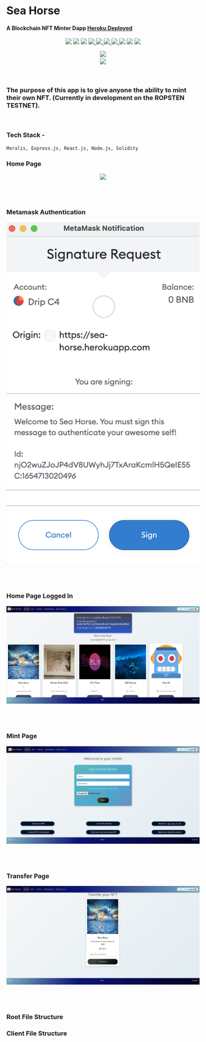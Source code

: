 # Sea Horse 

#### A Blockchain NFT Minter Dapp  [Heroku Deployed](https://sea-horse.herokuapp.com/) 

<p align='center'>
    <img src='https://img.shields.io/badge/JavaScript-79.2%25-brightgreen?style=plastic&logo=javascript'>
    <img src='https://img.shields.io/badge/CSS-12.3%25-green?style=plascit&logo=CSS3&logoColor=green'>
    <img src='https://img.shields.io/badge/HTML-3.6%25-orange?style=plastic&logo=HTML5&logoColor=orange'>
    <a href='https://github.com/rdrachenberg'>
        <img src='https://img.shields.io/badge/Mongo%20-DB-blue?style=plastic&logo=mongoDB&logoColor=success'>
    </a>
    <a href='https://github.com/rdrachenberg'>
        <img src='https://img.shields.io/badge/Node%20-.js-success?style=plastic&logo=Node.js&logoColor=success'>
        <img src='https://img.shields.io/badge/React%20-16.12.0-informational?style=plastic&logo=React&logoColor=#61DAFB'>
    </a>
    <a href='https://github.com/rdrachenberg'>
        <img src='https://img.shields.io/badge/Made%20by-rDrachenberg-blue?style=plastic&logo=visual-studio-code&logoColor=blue'>
    </a> 
    <img src= 'https://img.shields.io/github/issues/rdrachenberg/ryan-react-app?style=plastic' />
    <img src= 'https://img.shields.io/github/license/rdrachenberg/ryan-react-app?style=plastic' />
    <a href='mailto:RyanDrachenberg@gmail.com'>
        <img src='https://img.shields.io/badge/Ask%20me-anything-1abc9c.svg?logo=minutemailer&logoColor=#29B99B'>
    </a>
</p>
<p align='center'>
    <a href='https://sea-horse.herokuapp.com/' >
        <img src='https://img.shields.io/badge/Heroku-Deployed-blue?style=for-the-badge'>
    </a>
    </br>
    <a href='https://sea-horse.herokuapp.com/' >
        <img src='https://media.giphy.com/media/UQ1PjoQWY9XrejfOGC/giphy.gif' width=150>
    </a>
</p>
</br>

### The purpose of this app is to give anyone the ability to mint their own NFT. (Currently in development on the ROPSTEN TESTNET). 

</br>

### Tech Stack -

    Moralis, Express.js, React.js, Node.js, Solidity

### Home Page
<p align='center'>
    <img src="./assets/home-page.png">
</p>
</br>
</br>

### Metamask Authentication
<p align='center'>
    <img src="./assets/metamask-authentication.png">
</p>
</br>
</br>

### Home Page Logged In
<p align='center'>
    <img src="./assets/home-page-logged-in.png">
</p>
</br>
</br>

### Mint Page
<p align='center'>
    <img src="./assets/mint-page.png">
</p>
</br>
</br>

### Transfer Page
<p align='center'>
    <img src="./assets/transfer-page.png">
</p>
</br>
</br>

### Root File Structure


### Client File Structure
